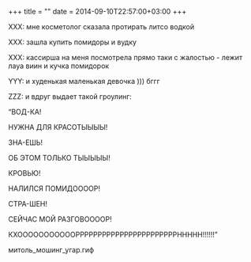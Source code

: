 +++
title = ""
date = 2014-09-10T22:57:00+03:00
+++

XXX: мне косметолог сказала протирать литсо водкой


XXX: зашла купить помидоры и вудку


XXX: кассирша на меня посмотрела прямо таки с жалостью - лежит лауа виин и кучка помидорок


YYY: и худенькая маленькая девочка ))) бггг


ZZZ: и вдруг выдает такой гроулинг:


“ВОД-КА!


НУЖНА ДЛЯ КРАСОТЫЫЫЫ!


ЗНА-ЕШЬ!


ОБ ЭТОМ ТОЛЬКО ТЫЫЫЫЫ!


КРОВЬЮ!


НАЛИЛСЯ ПОМИДООООР!


СТРА-ШЕН!


СЕЙЧАС МОЙ РАЗГОВООООР!


КХОООООООООООРРРРРРРРРРРРРРРРРРРРРРРННННН!!!!!!”

митоль_мошинг_угар.гиф


